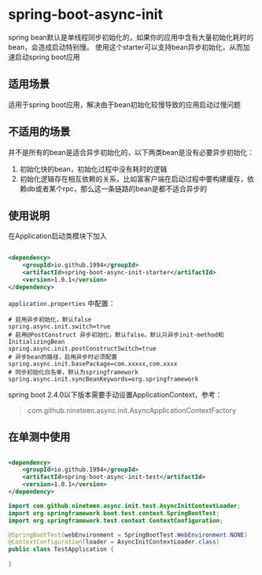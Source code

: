 # spring-boot-async-init

spring bean默认是单线程同步初始化的，如果你的应用中含有大量初始化耗时的bean，会造成启动特别慢。
使用这个starter可以支持bean异步初始化，从而加速启动spring boot应用

## 适用场景
适用于spring boot应用，解决由于bean初始化较慢导致的应用启动过慢问题

## 不适用的场景

并不是所有的bean是适合异步初始化的，以下两类bean是没有必要异步初始化：

1. 初始化快的bean，初始化过程中没有耗时的逻辑
2. 初始化逻辑存在相互依赖的关系，比如富客户端在启动过程中要构建缓存，依赖db或者某个rpc，那么这一条链路的bean是都不适合异步的


## 使用说明

在Application启动类模块下加入

```xml

<dependency>
    <groupId>io.github.1994</groupId>
    <artifactId>spring-boot-async-init-starter</artifactId>
    <version>1.0.1</version>
</dependency>
```

`application.properties` 中配置：

```properties
# 启用异步初始化，默认false 
spring.async.init.switch=true 
# 启用@PostConstruct 异步初始化，默认false。默认只异步init-method和InitializingBean
spring.async.init.postConstructSwitch=true
# 异步bean的路径，启用异步时必须配置
spring.async.init.basePackage=com.xxxxx,com.xxxx
# 同步初始化白名单，默认为springframework
spring.async.init.syncBeanKeywords=org.springframework
```

spring boot 2.4.0以下版本需要手动设置ApplicationContext，参考：

> com.github.nineteen.async.init.AsyncApplicationContextFactory

## 在单测中使用
```xml

<dependency>
    <groupId>io.github.1994</groupId>
    <artifactId>spring-boot-async-init-test</artifactId>
    <version>1.0.1</version>
</dependency>
```

```java
import com.github.nineteen.async.init.test.AsyncInitContextLoader;
import org.springframework.boot.test.context.SpringBootTest;
import org.springframework.test.context.ContextConfiguration;

@SpringBootTest(webEnvironment = SpringBootTest.WebEnvironment.NONE)
@ContextConfiguration(loader = AsyncInitContextLoader.class)
public class TestApplication {
    
}

```
